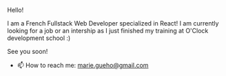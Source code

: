 

<!--
**Marie-Gueho/Marie-Gueho** is a ✨ _special_ ✨ repository because its `README.md` (this file) appears on your GitHub profile.

Here are some ideas to get you started:


- 👯 I’m looking to collaborate on ...
- 🤔 I’m looking for help with ...
- 💬 Ask me about ...

- 😄 Pronouns: ...
- ⚡ Fun fact: ...

![Cover](https://res.cloudinary.com/piaeonia/image/upload/v1642938451/portfolio/drawings/nbvtrufrmwplnenssgll.jpg)
-->
Hello!

I am a French Fullstack Web Developer specialized in React!
I am currently looking for a job or an intership as I just finished my training at O'Clock development school :)

See you soon!
- 📫 How to reach me: marie.gueho@gmail.com
